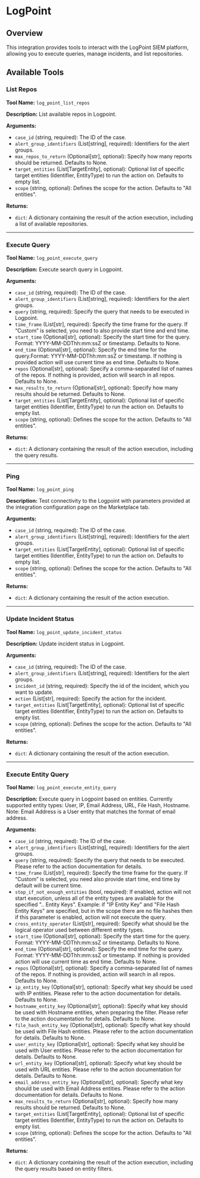 # LogPoint

## Overview

This integration provides tools to interact with the LogPoint SIEM platform, allowing you to execute queries, manage incidents, and list repositories.

## Available Tools

### List Repos

**Tool Name:** `log_point_list_repos`

**Description:** List available repos in Logpoint.

**Arguments:**

*   `case_id` (string, required): The ID of the case.
*   `alert_group_identifiers` (List[string], required): Identifiers for the alert groups.
*   `max_repos_to_return` (Optional[str], optional): Specify how many reports should be returned. Defaults to None.
*   `target_entities` (List[TargetEntity], optional): Optional list of specific target entities (Identifier, EntityType) to run the action on. Defaults to empty list.
*   `scope` (string, optional): Defines the scope for the action. Defaults to "All entities".

**Returns:**

*   `dict`: A dictionary containing the result of the action execution, including a list of available repositories.

---

### Execute Query

**Tool Name:** `log_point_execute_query`

**Description:** Execute search query in Logpoint.

**Arguments:**

*   `case_id` (string, required): The ID of the case.
*   `alert_group_identifiers` (List[string], required): Identifiers for the alert groups.
*   `query` (string, required): Specify the query that needs to be executed in Logpoint.
*   `time_frame` (List[str], required): Specify the time frame for the query. If “Custom” is selected, you need to also provide start time and end time.
*   `start_time` (Optional[str], optional): Specify the start time for the query. Format: YYYY-MM-DDThh:mm:ssZ or timestamp. Defaults to None.
*   `end_time` (Optional[str], optional): Specify the end time for the query.Format: YYYY-MM-DDThh:mm:ssZ or timestamp. If nothing is provided action will use current time as end time. Defaults to None.
*   `repos` (Optional[str], optional): Specify a comma-separated list of names of the repos. If nothing is provided, action will search in all repos. Defaults to None.
*   `max_results_to_return` (Optional[str], optional): Specify how many results should be returned. Defaults to None.
*   `target_entities` (List[TargetEntity], optional): Optional list of specific target entities (Identifier, EntityType) to run the action on. Defaults to empty list.
*   `scope` (string, optional): Defines the scope for the action. Defaults to "All entities".

**Returns:**

*   `dict`: A dictionary containing the result of the action execution, including the query results.

---

### Ping

**Tool Name:** `log_point_ping`

**Description:** Test connectivity to the Logpoint with parameters provided at the integration configuration page on the Marketplace tab.

**Arguments:**

*   `case_id` (string, required): The ID of the case.
*   `alert_group_identifiers` (List[string], required): Identifiers for the alert groups.
*   `target_entities` (List[TargetEntity], optional): Optional list of specific target entities (Identifier, EntityType) to run the action on. Defaults to empty list.
*   `scope` (string, optional): Defines the scope for the action. Defaults to "All entities".

**Returns:**

*   `dict`: A dictionary containing the result of the action execution.

---

### Update Incident Status

**Tool Name:** `log_point_update_incident_status`

**Description:** Update incident status in Logpoint.

**Arguments:**

*   `case_id` (string, required): The ID of the case.
*   `alert_group_identifiers` (List[string], required): Identifiers for the alert groups.
*   `incident_id` (string, required): Specify the id of the incident, which you want to update.
*   `action` (List[str], required): Specify the action for the incident.
*   `target_entities` (List[TargetEntity], optional): Optional list of specific target entities (Identifier, EntityType) to run the action on. Defaults to empty list.
*   `scope` (string, optional): Defines the scope for the action. Defaults to "All entities".

**Returns:**

*   `dict`: A dictionary containing the result of the action execution.

---

### Execute Entity Query

**Tool Name:** `log_point_execute_entity_query`

**Description:** Execute query in Logpoint based on entities. Currently supported entity types: User, IP, Email Address, URL, File Hash, Hostname. Note: Email Address is a User entity that matches the format of email address.

**Arguments:**

*   `case_id` (string, required): The ID of the case.
*   `alert_group_identifiers` (List[string], required): Identifiers for the alert groups.
*   `query` (string, required): Specify the query that needs to be executed. Please refer to the action documentation for details.
*   `time_frame` (List[str], required): Specify the time frame for the query. If “Custom” is selected, you need also provide start time, end time by default will be current time.
*   `stop_if_not_enough_entities` (bool, required): If enabled, action will not start execution, unless all of the entity types are available for the specified ".. Entity Keys". Example: if "IP Entity Key" and "File Hash Entity Keys" are specified, but in the scope there are no file hashes then if this parameter is enabled, action will not execute the query.
*   `cross_entity_operator` (List[str], required): Specify what should be the logical operator used between different entity types.
*   `start_time` (Optional[str], optional): Specify the start time for the query. Format: YYYY-MM-DDThh:mm:ssZ or timestamp. Defaults to None.
*   `end_time` (Optional[str], optional): Specify the end time for the query. Format: YYYY-MM-DDThh:mm:ssZ or timestamp. If nothing is provided action will use current time as end time. Defaults to None.
*   `repos` (Optional[str], optional): Specify a comma-separated list of names of the repos. If nothing is provided, action will search in all repos. Defaults to None.
*   `ip_entity_key` (Optional[str], optional): Specify what key should be used with IP entities. Please refer to the action documentation for details. Defaults to None.
*   `hostname_entity_key` (Optional[str], optional): Specify what key should be used with Hostname entities, when preparing the filter. Please refer to the action documentation for details. Defaults to None.
*   `file_hash_entity_key` (Optional[str], optional): Specify what key should be used with File Hash entities. Please refer to the action documentation for details. Defaults to None.
*   `user_entity_key` (Optional[str], optional): Specify what key should be used with User entities. Please refer to the action documentation for details. Defaults to None.
*   `url_entity_key` (Optional[str], optional): Specify what key should be used with URL entities. Please refer to the action documentation for details. Defaults to None.
*   `email_address_entity_key` (Optional[str], optional): Specify what key should be used with Email Address entities. Please refer to the action documentation for details. Defaults to None.
*   `max_results_to_return` (Optional[str], optional): Specify how many results should be returned. Defaults to None.
*   `target_entities` (List[TargetEntity], optional): Optional list of specific target entities (Identifier, EntityType) to run the action on. Defaults to empty list.
*   `scope` (string, optional): Defines the scope for the action. Defaults to "All entities".

**Returns:**

*   `dict`: A dictionary containing the result of the action execution, including the query results based on entity filters.
